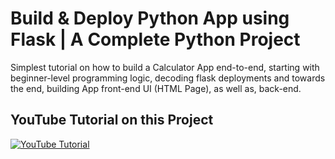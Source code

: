 # Build & Deploy Python App using Flask | A Complete Python Project
Simplest tutorial on how to build a Calculator App end-to-end, starting with beginner-level programming logic, decoding flask deployments and towards the end, building App front-end UI (HTML Page), as well as, back-end.

## YouTube Tutorial on this Project
[![YouTube Tutorial](https://img.youtube.com/vi/iv58vcTQatA/0.jpg)](https://www.youtube.com/watch?v=iv58vcTQatA)
